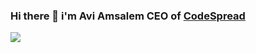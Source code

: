 ### Hi there 👋 i'm Avi Amsalem CEO of [CodeSpread](https://codespread.io)

<a href="https://github.com/anuraghazra/github-readme-stats">
  <img align="center" src="https://github-readme-stats.vercel.app/api?username=aviam&show_icons=true&count_private=true&theme=onedark" />
</a>
<br>


